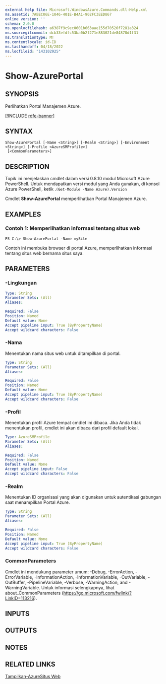 ```yaml
---
external help file: Microsoft.WindowsAzure.Commands.dll-Help.xml
ms.assetid: 7ABEC06E-1046-401E-B4A1-902FC3EED867
online version: ''
schema: 2.0.0
ms.openlocfilehash: a6387f9c9ec0601b663aae155d70526f7281a324
ms.sourcegitcommit: dcb33efdfc53ba0b2f271e883021de84878d1f31
ms.translationtype: MT
ms.contentlocale: id-ID
ms.lasthandoff: 04/18/2022
ms.locfileid: "143102925"
---
```

# Show-AzurePortal

## SYNOPSIS
Perlihatkan Portal Manajemen Azure.

[!INCLUDE [rdfe-banner](../../includes/rdfe-banner.md)]

## SYNTAX

```
Show-AzurePortal [-Name <String>] [-Realm <String>] [-Environment <String>] [-Profile <AzureSMProfile>]
 [<CommonParameters>]
```

## DESCRIPTION
Topik ini menjelaskan cmdlet dalam versi 0.8.10 modul Microsoft Azure PowerShell.
Untuk mendapatkan versi modul yang Anda gunakan, di konsol Azure PowerShell, ketik .`(Get-Module -Name Azure).Version`

Cmdlet **Show-AzurePortal** memperlihatkan Portal Manajemen Azure.

## EXAMPLES

### Contoh 1: Memperlihatkan informasi tentang situs web
```
PS C:\> Show-AzurePortal -Name mySite
```

Contoh ini membuka browser di portal Azure, memperlihatkan informasi tentang situs web bernama situs saya.

## PARAMETERS

### -Lingkungan
```yaml
Type: String
Parameter Sets: (All)
Aliases: 

Required: False
Position: Named
Default value: None
Accept pipeline input: True (ByPropertyName)
Accept wildcard characters: False
```

### -Nama
Menentukan nama situs web untuk ditampilkan di portal.

```yaml
Type: String
Parameter Sets: (All)
Aliases: 

Required: False
Position: Named
Default value: None
Accept pipeline input: True (ByPropertyName)
Accept wildcard characters: False
```

### -Profil
Menentukan profil Azure tempat cmdlet ini dibaca.
Jika Anda tidak menentukan profil, cmdlet ini akan dibaca dari profil default lokal.

```yaml
Type: AzureSMProfile
Parameter Sets: (All)
Aliases: 

Required: False
Position: Named
Default value: None
Accept pipeline input: False
Accept wildcard characters: False
```

### -Realm
Menentukan ID organisasi yang akan digunakan untuk autentikasi gabungan saat menampilkan Portal Azure.

```yaml
Type: String
Parameter Sets: (All)
Aliases: 

Required: False
Position: Named
Default value: None
Accept pipeline input: True (ByPropertyName)
Accept wildcard characters: False
```

### CommonParameters
Cmdlet ini mendukung parameter umum: -Debug, -ErrorAction, -ErrorVariable, -InformationAction, -InformationVariable, -OutVariable, -OutBuffer, -PipelineVariable, -Verbose, -WarningAction, and -WarningVariable. Untuk informasi selengkapnya, lihat about_CommonParameters (https://go.microsoft.com/fwlink/?LinkID=113216).

## INPUTS

## OUTPUTS

## NOTES

## RELATED LINKS

[Tampilkan-AzureSitus Web](./Show-AzureWebsite.md)


